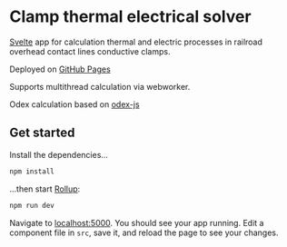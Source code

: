 # Clamp thermal electrical solver

[Svelte](https://github.com/sveltejs/svelte) app for calculation thermal and electric processes in railroad overhead contact lines conductive clamps.

Deployed on [GitHub Pages](https://karrambol.github.io/ctes/)

Supports multithread calculation via webworker.

Odex calculation based on [odex-js](https://github.com/littleredcomputer/odex-js)

## Get started

Install the dependencies...

```bash
npm install
```

...then start [Rollup](https://rollupjs.org):

```bash
npm run dev
```

Navigate to [localhost:5000](http://localhost:5000). You should see your app running. Edit a component file in `src`, save it, and reload the page to see your changes.
